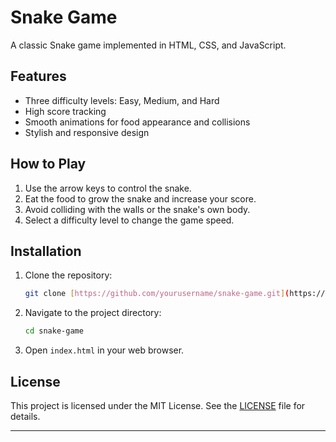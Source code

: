 # Snake Game

A classic Snake game implemented in HTML, CSS, and JavaScript. 

## Features

- Three difficulty levels: Easy, Medium, and Hard
- High score tracking
- Smooth animations for food appearance and collisions
- Stylish and responsive design

## How to Play

1. Use the arrow keys to control the snake.
2. Eat the food to grow the snake and increase your score.
3. Avoid colliding with the walls or the snake's own body.
4. Select a difficulty level to change the game speed.

## Installation

1. Clone the repository:
    ```bash
    git clone [https://github.com/yourusername/snake-game.git](https://github.com/RoloWinson/snake-game.git)
    ```
2. Navigate to the project directory:
    ```bash
    cd snake-game
    ```
3. Open `index.html` in your web browser.

## License

This project is licensed under the MIT License. See the [LICENSE](LICENSE) file for details.

---
